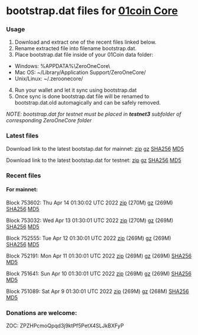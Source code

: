 # bootstrap.dat files for [01coin Core](https://01coin.io)

### Usage

1. Download and extract one of the recent files linked below.
2. Rename extracted file into filename bootstrap.dat.
3. Place bootstrap.dat file inside of your 01Coin data folder:
 - Windows: %APPDATA%\ZeroOneCore\
 - Mac OS: ~/Library/Application Support/ZeroOneCore/
 - Unix/Linux: ~/.zeroonecore/
4. Run your wallet and let it sync using bootstrap.dat
5. Once sync is done bootstrap.dat file will be renamed to bootstrap.dat.old automagically and can be safely removed.

_NOTE: bootstrap.dat for testnet must be placed in **testnet3** subfolder of corresponding ZeroOneCore folder_

### Latest files
Download link to the latest bootstap.dat for mainnet: [zip](https://files.01coin.io/mainnet/bootstrap.dat.zip) [gz](https://files.01coin.io/mainnet/bootstrap.dat.tar.gz) [SHA256](https://files.01coin.io/mainnet/sha256.txt) [MD5](https://files.01coin.io/mainnet/md5.txt)

Download link to the latest bootstap.dat for testnet: [zip](https://files.01coin.io/testnet/bootstrap.dat.zip) [gz](https://files.01coin.io/testnet/bootstrap.dat.tar.gz) [SHA256](https://files.01coin.io/testnet/sha256.txt) [MD5](https://files.01coin.io/testnet/md5.txt)

### Recent files

#### For mainnet:

Block 753602: Thu Apr 14 01:30:02 UTC 2022 [zip](https://files.01coin.io/mainnet/2022-04-14/bootstrap.dat.zip) (270M) [gz](https://files.01coin.io/mainnet/2022-04-14/bootstrap.dat.tar.gz) (269M) [SHA256](https://files.01coin.io/mainnet/2022-04-14/sha256.txt) [MD5](https://files.01coin.io/mainnet/2022-04-14/md5.txt)

Block 753032: Wed Apr 13 01:30:01 UTC 2022 [zip](https://files.01coin.io/mainnet/2022-04-13/bootstrap.dat.zip) (270M) [gz](https://files.01coin.io/mainnet/2022-04-13/bootstrap.dat.tar.gz) (269M) [SHA256](https://files.01coin.io/mainnet/2022-04-13/sha256.txt) [MD5](https://files.01coin.io/mainnet/2022-04-13/md5.txt)

Block 752555: Tue Apr 12 01:30:01 UTC 2022 [zip](https://files.01coin.io/mainnet/2022-04-12/bootstrap.dat.zip) (269M) [gz](https://files.01coin.io/mainnet/2022-04-12/bootstrap.dat.tar.gz) (269M) [SHA256](https://files.01coin.io/mainnet/2022-04-12/sha256.txt) [MD5](https://files.01coin.io/mainnet/2022-04-12/md5.txt)

Block 752191: Mon Apr 11 01:30:01 UTC 2022 [zip](https://files.01coin.io/mainnet/2022-04-11/bootstrap.dat.zip) (269M) [gz](https://files.01coin.io/mainnet/2022-04-11/bootstrap.dat.tar.gz) (269M) [SHA256](https://files.01coin.io/mainnet/2022-04-11/sha256.txt) [MD5](https://files.01coin.io/mainnet/2022-04-11/md5.txt)

Block 751641: Sun Apr 10 01:30:01 UTC 2022 [zip](https://files.01coin.io/mainnet/2022-04-10/bootstrap.dat.zip) (269M) [gz](https://files.01coin.io/mainnet/2022-04-10/bootstrap.dat.tar.gz) (269M) [SHA256](https://files.01coin.io/mainnet/2022-04-10/sha256.txt) [MD5](https://files.01coin.io/mainnet/2022-04-10/md5.txt)

Block 751089: Sat Apr  9 01:30:01 UTC 2022 [zip](https://files.01coin.io/mainnet/2022-04-09/bootstrap.dat.zip) (269M) [gz](https://files.01coin.io/mainnet/2022-04-09/bootstrap.dat.tar.gz) (268M) [SHA256](https://files.01coin.io/mainnet/2022-04-09/sha256.txt) [MD5](https://files.01coin.io/mainnet/2022-04-09/md5.txt)


### Donations are welcome:

ZOC: ZPZHPcmoQpqd3j9ktPf5PetX4SLJkBXFyP
